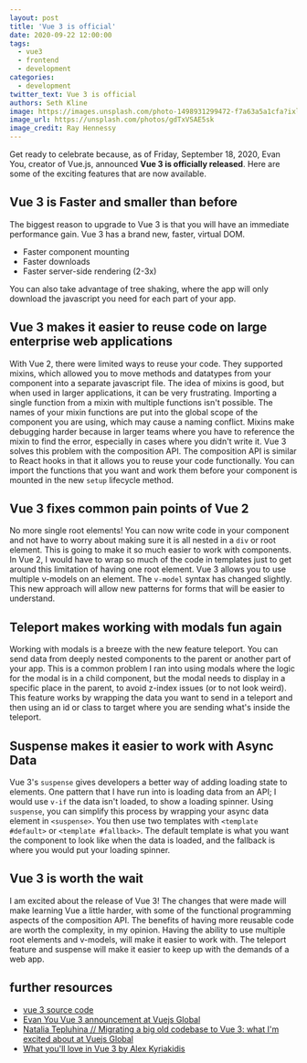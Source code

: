 ```yaml
---
layout: post
title: 'Vue 3 is official'
date: 2020-09-22 12:00:00
tags:
  - vue3
  - frontend
  - development
categories:
  - development
twitter_text: Vue 3 is official
authors: Seth Kline
image: https://images.unsplash.com/photo-1498931299472-f7a63a5a1cfa?ixlib=rb-1.2.1&auto=format&fit=crop&w=2049&q=80
image_url: https://unsplash.com/photos/gdTxVSAE5sk
image_credit: Ray Hennessy
---
```


Get ready to celebrate because, as of Friday, September 18, 2020, Evan You, creator of Vue.js, announced **Vue 3 is officially released**.
Here are some of the exciting features that are now available.

## Vue 3 is Faster and smaller than before

The biggest reason to upgrade to Vue 3 is that you will have an immediate performance gain. Vue 3 has a brand new, faster, virtual DOM.

- Faster component mounting
- Faster downloads
- Faster server-side rendering (2-3x)

You can also take advantage of tree shaking, where the app will only download the javascript you need for each part of your app.

## Vue 3 makes it easier to reuse code on large enterprise web applications

With Vue 2, there were limited ways to reuse your code. They supported mixins, which allowed you to move methods and datatypes from your component into a separate javascript file. The idea of mixins is good, but when used in larger applications, it can be very frustrating. Importing a single function from a mixin with multiple functions isn't possible. The names of your mixin functions are put into the global scope of the component you are using, which may cause a naming conflict. Mixins make debugging harder because in larger teams where you have to reference the mixin to find the error, especially in cases where you didn't write it.
Vue 3 solves this problem with the composition API. The composition API is similar to React hooks in that it allows you to reuse your code functionally. You can import the functions that you want and work them before your component is mounted in the new `setup` lifecycle method.

## Vue 3 fixes common pain points of Vue 2

No more single root elements! You can now write code in your component and not have to worry about making sure it is all nested in a `div` or root element. This is going to make it so much easier to work with components. In Vue 2, I would have to wrap so much of the code in templates just to get around this limitation of having one root element.
Vue 3 allows you to use multiple v-models on an element. The `v-model` syntax has changed slightly. This new approach will allow new patterns for forms that will be easier to understand.

## Teleport makes working with modals fun again

Working with modals is a breeze with the new feature teleport. You can send data from deeply nested components to the parent or another part of your app. This is a common problem I ran into using modals where the logic for the modal is in a child component, but the modal needs to display in a specific place in the parent, to avoid z-index issues (or to not look weird). This feature works by wrapping the data you want to send in a teleport and then using an id or class to target where you are sending what's inside the teleport.

## Suspense makes it easier to work with Async Data

Vue 3's `suspense` gives developers a better way of adding loading state to elements. One pattern that I have run into is loading data from an API; I would use `v-if` the data isn't loaded, to show a loading spinner. Using `suspense`, you can simplify this process by wrapping your async data element in `<suspense>`. You then use two templates with `<template #default>` or `<template #fallback>`. The default template is what you want the component to look like when the data is loaded, and the fallback is where you would put your loading spinner.

## Vue 3 is worth the wait

I am excited about the release of Vue 3! The changes that were made will make learning Vue a little harder, with some of the functional programming aspects of the composition API. The benefits of having more reusable code are worth the complexity, in my opinion. Having the ability to use multiple root elements and v-models, will make it easier to work with. The teleport feature and suspense will make it easier to keep up with the demands of a web app.

## further resources

- [vue 3 source code](https://github.com/vuejs/vue-next/releases/tag/v3.0.0)
- [Evan You Vue 3 announcement at Vuejs Global](https://www.youtube.com/watch?v=Vp5ANvd88x0&t)
- [Natalia Tepluhina // Migrating a big old codebase to Vue 3: what I'm excited about at Vuejs Global](https://www.youtube.com/watch?v=K1JoWmXh4qA&t)
- [What you'll love in Vue 3 by Alex Kyriakidis](https://www.youtube.com/watch?v=feSVHEQ8ik4)
